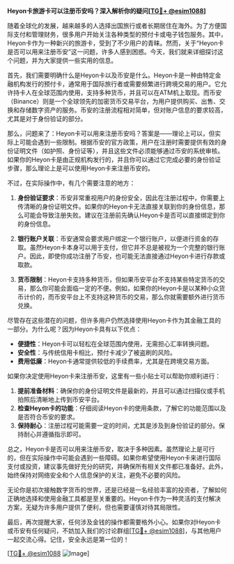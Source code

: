 **Heyon卡旅游卡可以注册币安吗？深入解析你的疑问[[TG💪+ @esim1088](https://t.me/s/esim1088)]**

随着全球化的发展，越来越多的人选择出国旅行或者长期居住在海外。为了方便国际支付和管理财务，很多用户开始关注各种类型的预付卡或电子钱包服务。其中，Heyon卡作为一种新兴的旅游卡，受到了不少用户的青睐。然而，关于“Heyon卡是否可以用来注册币安”这一问题，许多人感到困惑。今天，我们就来详细探讨这个问题，并为大家提供一些实用的信息。

首先，我们需要明确什么是Heyon卡以及币安是什么。Heyon卡是一种由特定金融机构发行的预付卡，通常用于国际旅行者或需要频繁进行跨境交易的用户。它允许持卡人在全球范围内使用，支持多种货币，并且可以在ATM机上取现。而币安（Binance）则是一个全球领先的加密货币交易平台，为用户提供购买、出售、交换和存储数字资产的服务。币安的注册流程相对简单，但对账户信息的要求较高，尤其是对于身份验证的部分。

那么，问题来了：Heyon卡可以用来注册币安吗？答案是——理论上可以，但实际上可能会遇到一些限制。根据币安的官方政策，用户在注册时需要提供有效的身份证明文件（如护照、身份证等），并且这些文件必须能够通过币安的系统审核。如果你的Heyon卡是由正规机构发行的，并且你可以通过它完成必要的身份验证步骤，那么理论上是可以使用Heyon卡来注册币安的。

不过，在实际操作中，有几个需要注意的地方：

1. **身份验证要求**：币安非常重视用户的身份安全，因此在注册过程中，你需要上传清晰的身份证明文件。如果你的Heyon卡无法直接关联到你的身份信息，那么可能会导致注册失败。建议在注册前先确认Heyon卡是否可以直接绑定到你的身份信息。

2. **银行账户关联**：币安通常会要求用户绑定一个银行账户，以便进行资金的存取。虽然Heyon卡本身可以用于支付，但它并不总是被视为一个完整的银行账户。因此，即使你成功注册了币安，也可能无法直接通过Heyon卡进行存款或取款。

3. **货币限制**：Heyon卡支持多种货币，但如果币安平台不支持某些特定货币的交易，那么你可能会面临一定的不便。例如，如果你的Heyon卡是以某种小众货币计价的，而币安平台上不支持这种货币的交易，那么你就需要额外进行货币兑换。

尽管存在这些潜在的问题，但许多用户仍然选择使用Heyon卡作为其金融工具的一部分。为什么呢？因为Heyon卡具有以下优点：

- **便捷性**：Heyon卡可以轻松在全球范围内使用，无需担心汇率转换问题。
- **安全性**：与传统信用卡相比，预付卡减少了被盗刷的风险。
- **费用低廉**：Heyon卡通常提供较低的手续费率，尤其是在跨境交易方面。

如果你决定使用Heyon卡来注册币安，这里有一些小贴士可以帮助你顺利进行：

1. **提前准备材料**：确保你的身份证明文件是最新的，并且可以通过扫描仪或手机拍照后清晰地上传到币安平台。
2. **检查Heyon卡的功能**：仔细阅读Heyon卡的使用条款，了解它的功能范围以及是否符合币安的要求。
3. **保持耐心**：注册过程可能需要一定的时间，尤其是涉及到身份验证的部分。保持耐心并遵循指示即可。

总之，Heyon卡是否可以用来注册币安，取决于多种因素。虽然理论上是可行的，但在实际操作中可能会遇到一些障碍。如果你希望使用Heyon卡来进行国际支付或投资，建议事先做好充分的研究，并确保所有相关文件都已准备好。此外，始终保持对网络安全和个人信息保护的关注，避免不必要的风险。

无论你是初次接触数字货币的世界，还是已经是一名经验丰富的投资者，了解如何正确地选择和使用金融工具都是至关重要的。Heyon卡作为一种灵活的支付解决方案，无疑为许多用户提供了便利，但也需要谨慎对待其局限性。

最后，再次提醒大家，任何涉及金钱的操作都需要格外小心。如果你对Heyon卡或币安有任何疑问，不妨加入我们的讨论群组[[TG💪+ @esim1088](https://t.me/s/esim1088)]，与其他用户一起交流心得。记住，安全永远是第一位的！

[[TG💪+ @esim1088](https://t.me/s/esim1088) ![Image](https://i.postimg.cc/4NQfJmqS/Snipaste-2025-05-13-00-14-12.png)]